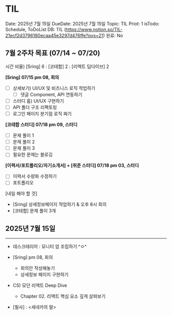 # TIL

Date: 2025년 7월 15일
DueDate: 2025년 7월 15일
Topic: TIL
Priot: 1
isTodo: Schedule, ToDoList
DB: TIL (https://www.notion.so/TIL-21ecf2d3796180ecaa45e3297d476ffe?pvs=21)
왼료: No

## 7월 2주차 목표 (07/14 ~ 07/20)

시간 비율) [Sring] 6 : [코테합] 2 : [리액트 딥다이브] 2

**[Sring] 07/15 pm 08, 회의**

- [ ]  상세보기) UI/UX 및 비즈니스 로직 작업하기
    - [ ]  댓글 Component, API 연동하기
- [ ]  스터디 홈) UI/UX 구현하기
- [ ]  API 폴더 구조 리팩토링
- [ ]  로그인 페이지 분기점 로직 짜기

**[코테합 스터디] 07/18 pm 09, 스터디**

- [ ]  문제 풀이 1
- [ ]  문제 풀이 2
- [ ]  문제 풀이 3
- [ ]  필요한 문제는 블로깅

**[이력서/포트폴리오/자기소개서] + [취준 스터디] 07/18 pm 03, 스터디**

- [ ]  이력서 수량화 수정하기
- [ ]  포트폴리오

[내일 해야 할 것] 

- [Sring] 상세정보페이지 작업하기 & 오후 8시 회의
- [코테합] 문제 풀이 3개

## 2025년 7월 15일

---

- 데스크테리어 : 모니터 암 조립하기 ^ㅇ^

- [Sring] pm 08, 회의
    - 회의안 작성해놓기
    - 상세정보 페이지 구현하기

- CS) 모던 리액트 Deep Dive
    - Chapter 02. 리액트 핵심 요소 깊게 살펴보기

- [필사] : <세네카의 말>